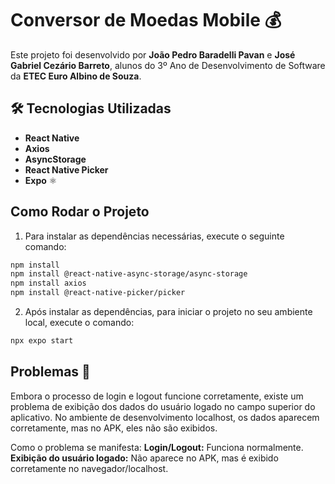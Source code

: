 # Conversor de Moedas Mobile 💰

Este projeto foi desenvolvido por **João Pedro Baradelli Pavan** e **José Gabriel Cezário Barreto**, alunos do 3º Ano de Desenvolvimento de Software da **ETEC Euro Albino de Souza**.

## 🛠 Tecnologias Utilizadas

- **React Native** 
- **Axios** 
- **AsyncStorage** 
- **React Native Picker** 
- **Expo** ⚛

## Como Rodar o Projeto

1. Para instalar as dependências necessárias, execute o seguinte comando:

```bash
npm install
npm install @react-native-async-storage/async-storage
npm install axios
npm install @react-native-picker/picker
```

2. Após instalar as dependências, para iniciar o projeto no seu ambiente local, execute o comando:

```bash
npx expo start
```

## Problemas 📝
Embora o processo de login e logout funcione corretamente, existe um problema de exibição dos dados do usuário logado no campo superior do aplicativo. No ambiente de desenvolvimento localhost, os dados aparecem corretamente, mas no APK, eles não são exibidos.

Como o problema se manifesta:
**Login/Logout:** Funciona normalmente.
**Exibição do usuário logado:** Não aparece no APK, mas é exibido corretamente no navegador/localhost.
